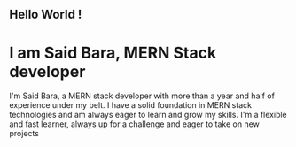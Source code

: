## Hello World !

# I am Said Bara, MERN Stack developer


I'm Said Bara, a MERN stack developer with more than a year and half of experience under my belt. 
I have a solid foundation in MERN stack technologies and am always eager to learn and grow my skills. I'm a flexible and fast learner, always up for a challenge and eager to take on new projects

